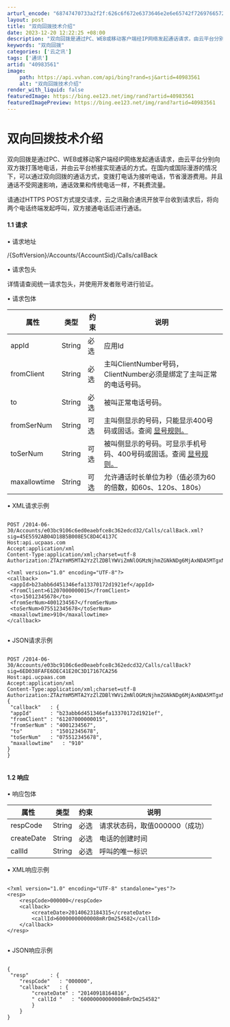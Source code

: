 ```yaml
---
arturl_encode: "68747470733a2f2f:626c6f672e6373646e2e6e65742f7269766572313233343536:2f61727469636c652f64657461696c732f3430393833353631"
layout: post
title: "双向回拨技术介绍"
date: 2023-12-20 12:22:25 +08:00
description: "双向回拨是通过PC、WEB或移动客户端经IP网络发起通话请求，由云平台分别向双方拨打落地电话，并由云"
keywords: "双向回拨"
categories: ['云之讯']
tags: ['通讯']
artid: "40983561"
image:
    path: https://api.vvhan.com/api/bing?rand=sj&artid=40983561
    alt: "双向回拨技术介绍"
render_with_liquid: false
featuredImage: https://bing.ee123.net/img/rand?artid=40983561
featuredImagePreview: https://bing.ee123.net/img/rand?artid=40983561
---
```


# 双向回拨技术介绍

双向回拨是通过PC、WEB或移动客户端经IP网络发起通话请求，由云平台分别向双方拨打落地电话，并由云平台桥接实现通话的方式。在国内或国际漫游的情况下，可以通过双向回拨的通话方式，变拨打电话为接听电话，节省漫游费用。并且通话不受网速影响，通话效果和传统电话一样，不耗费流量。

请通过HTTPS POST方式提交请求，云之讯融合通讯开放平台收到请求后，将向两个电话终端发起呼叫，双方接通电话后进行通话。

#### 1.1 请求

• 请求地址



/{SoftVersion}/Accounts/{AccountSid}/Calls/callBack

• 请求包头



详情请查阅统一请求包头，并使用开发者账号进行验证。

• 请求包体



| 属性 | 类型 | 约束 | 说明 |
| --- | --- | --- | --- |
| appId | String | 必选 | 应用Id |
| fromClient | String | 必选 | 主叫ClientNumber号码，ClientNumber必须是绑定了主叫正常的电话号码。 |
| to | String | 必选 | 被叫正常电话号码。 |
| fromSerNum | String | 可选 | 主叫侧显示的号码，只能显示400号码或固话。查阅 [显号规则。](http://www.ucpaas.com/page/doc/doc_shownb.jsp) |
| toSerNum | String | 可选 | 被叫侧显示的号码。可显示手机号码、400号码或固话。查阅 [显号规则。](http://www.ucpaas.com/page/doc/doc_shownb.jsp) |
| maxallowtime | String | 可选 | 允许通话时长单位为秒（值必须为60的倍数，如60s、120s、180s） |

• XML请求示例



```
          
POST /2014-06-30/Accounts/e03bc9106c6ed0eaebfce8c362edcd32/Calls/callBack.xml?sig=45E5592AB04D18B5B008E5C8D4C4137C
Host:api.ucpaas.com
Accept:application/xml
Content-Type:application/xml;charset=utf-8
Authorization:ZTAzYmM5MTA2YzZlZDBlYWViZmNlOGMzNjhmZGNkNDg6MjAxNDA5MTgxNjUxNDk=

<?xml version="1.0" encoding="UTF-8"?>
<callback>
 <appId>b23abb6d451346efa13370172d1921ef</appId>
 <fromClient>61207000000015</fromClient>
 <to>15012345678</to>
 <fromSerNum>4001234567</fromSerNum>
 <toSerNum>075512345678</toSerNum>
 <maxallowtime>910</maxallowtime>
</callback>
        
```

• JSON请求示例



```
          
POST /2014-06-30/Accounts/e03bc9106c6ed0eaebfce8c362edcd32/Calls/callBack?sig=6ED038FAFE6DEC41E20C3D17167CA256
Host:api.ucpaas.com
Accept:application/xml
Content-Type:application/xml;charset=utf-8
Authorization:ZTAzYmM5MTA2YzZlZDBlYWViZmNlOGMzNjhmZGNkNDg6MjAxNDA5MTgxNjQ4MTg=
{
 "callback"   : {
 "appId"      : "b23abb6d451346efa13370172d1921ef",
 "fromClient" : "61207000000015",
 "fromSerNum" : "4001234567",
 "to"         : "15012345678",
 "toSerNum"   : "075512345678",
 "maxallowtime"   : "910"
}
}
        
```

#### 1.2 响应

• 响应包体



| 属性 | 类型 | 约束 | 说明 |
| --- | --- | --- | --- |
| respCode | String | 必选 | 请求状态码，取值000000（成功） |
| createDate | String | 必选 | 电话的创建时间 |
| callId | String | 必选 | 呼叫的唯一标识 |

• XML响应示例



```
          
<?xml version="1.0" encoding="UTF-8" standalone="yes"?>
<resp>
    <respCode>000000</respCode>
    <callback>
        <createDate>20140623184315</createDate>
        <callId>60000000000008mRrDm254582</callId>
    </callback>
</resp>
        
```

• JSON响应示例



```
          
{
 "resp"       : {
    "respCode"   : "000000",
    "callback"   : {
        "createDate" : "20140918164816",
        " callId "   : "60000000000008mRrDm254582"
        }
    }
}
        
```